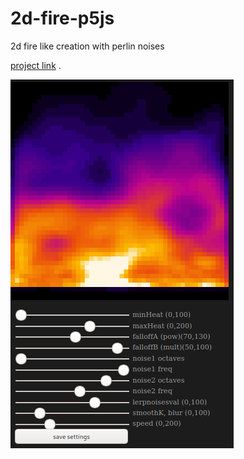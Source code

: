 # 2d-fire-p5js
2d fire like creation with perlin noises

[project link](https://editor.p5js.org/rt.sayochi/sketches/mJ7YqaOlP)
.

![screenshot](https://github.com/clod44/2d-fire-p5js/blob/main/Screenshot.png)
